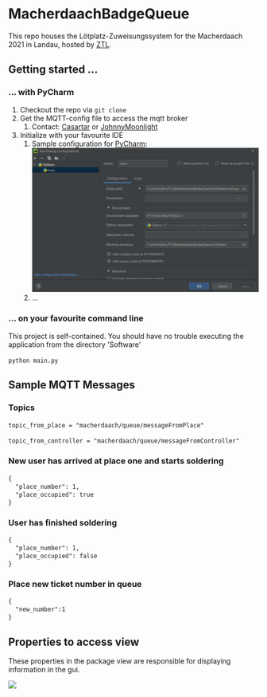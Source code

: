 # MacherdaachBadgeQueue

This repo houses the Lötplatz-Zuweisungssystem for the Macherdaach 2021 in Landau, hosted by [ZTL](https://ztl.space/). 

## Getting started ...

### ... with PyCharm

1. Checkout the repo via ```git clone``` 
2. Get the MQTT-config file to access the mqtt broker
   1. Contact: [Casartar](https://github.com/casartar) or [JohnnyMoonlight](https://github.com/JohnnyMoonlight)
3. Initialize with your favourite IDE
   1. Sample configuration for [PyCharm](https://www.jetbrains.com/help/pycharm/quick-start-guide.html): ![img.png](docs/img/img.png)
   2. ...

### ... on your favourite command line

This project is self-contained. You should have no trouble executing the application from the directory 'Software'

```python main.py```


## Sample MQTT Messages

### Topics

```topic_from_place = "macherdaach/queue/messageFromPlace"```

```topic_from_controller = "macherdaach/queue/messageFromController"```

### New user has arrived at place one and starts soldering

```
{
  "place_number": 1,
  "place_occupied": true
}
```

### User has finished soldering

```
{
  "place_number": 1,
  "place_occupied": false
}
```

### Place new ticket number in queue
```
{
  "new_number":1
}
```

## Properties to access view

These properties in the package view are responsible for displaying information in the gui.

![](docs/img/labels_and_arrays_ing_gui.png)